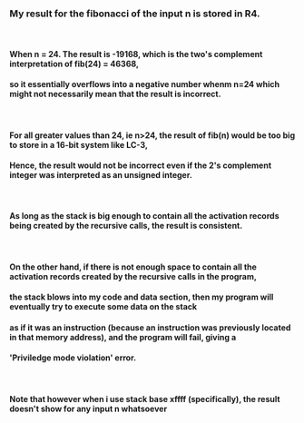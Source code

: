 ###  My result for the fibonacci of the input n is stored in R4.
<br />

#### When n = 24. The result is -19168, which is the two's complement interpretation of fib(24) = 46368,
#### so it essentially overflows into a negative number  whenm n=24 which might not necessarily mean that the result is incorrect.
<br />

#### For all greater values than 24, ie n>24, the result of fib(n) would be too big to store in a 16-bit system like LC-3,
#### Hence, the result would not be incorrect even if the 2's complement integer was interpreted as an unsigned integer.
<br />

#### As long as the stack is big enough to contain all the activation records being created by the recursive calls, the result is consistent.
<br />

#### On the other hand, if there is not enough space to contain all the activation records created by the recursive calls in the program,  
#### the stack blows into my code and data section, then my program will eventually try to execute some data on the stack  
#### as if it was an instruction (because an instruction was previously located in that memory address), and the program will fail, giving a  
#### 'Priviledge mode violation' error.  
<br />

#### Note that however when i use stack base xffff (specifically), the result doesn't show for any input n whatsoever